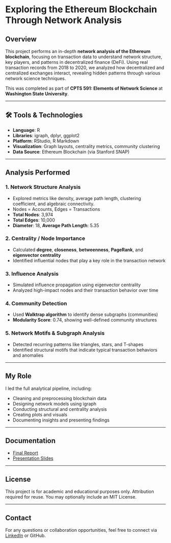 # Exploring the Ethereum Blockchain Through Network Analysis

##  Overview
This project performs an in-depth **network analysis of the Ethereum blockchain**, focusing on transaction data to understand network structure, key players, and patterns in decentralized finance (DeFi). Using real transaction records from 2018 to 2020, we analyzed how decentralized and centralized exchanges interact, revealing hidden patterns through various network science techniques.

This was completed as part of **CPTS 591: Elements of Network Science** at **Washington State University**.

---

## 🛠 Tools & Technologies
- **Language**: R
- **Libraries**: igraph, dplyr, ggplot2
- **Platform**: RStudio, R Markdown
- **Visualization**: Graph layouts, centrality metrics, community clustering
- **Data Source**: Ethereum Blockchain (via Stanford SNAP)

---

##  Analysis Performed

### 1. **Network Structure Analysis**
- Explored metrics like density, average path length, clustering coefficient, and algebraic connectivity.
- Nodes = Accounts, Edges = Transactions  
- **Total Nodes**: 3,974  
- **Total Edges**: 10,000  
- **Diameter**: 18, **Average Path Length**: 5.35  

### 2. **Centrality / Node Importance**
- Calculated **degree**, **closeness**, **betweenness**, **PageRank**, and **eigenvector centrality**
- Identified influential nodes that play a key role in the transaction network

### 3. **Influence Analysis**
- Simulated influence propagation using eigenvector centrality
- Analyzed high-impact nodes and their transaction behavior over time

### 4. **Community Detection**
- Used **Walktrap algorithm** to identify dense subgraphs (communities)
- **Modularity Score**: 0.74, showing well-defined community structures

### 5. **Network Motifs & Subgraph Analysis**
- Detected recurring patterns like triangles, stars, and T-shapes
- Identified structural motifs that indicate typical transaction behaviors and anomalies

---



##  My Role

I led the full analytical pipeline, including:
- Cleaning and preprocessing blockchain data
- Designing network models using igraph
- Conducting structural and centrality analysis
- Creating plots and visuals
- Documenting insights and presenting findings

---

##  Documentation
-  [Final Report](./report/report.pdf)
-  [Presentation Slides](./ppt/ppt.pptx)

---

##  License
This project is for academic and educational purposes only. Attribution required for reuse. You may optionally include an MIT License.

---

##  Contact
For any questions or collaboration opportunities, feel free to connect via [LinkedIn](https://linkedin.com/in/chinmaychabbi) or GitHub.
